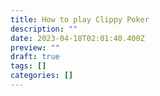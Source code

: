 ```yaml
---
title: How to play Clippy Poker
description: ""
date: 2023-04-18T02:01:40.400Z
preview: ""
draft: true
tags: []
categories: []
---
```

